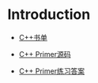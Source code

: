 # Introduction

* [C++书单](https://www.douban.com/doulist/46829387/)

* [C++ Primer源码](http://www.informit.com/store/c-plus-plus-primer-9780321714114)

* [C++ Primer练习答案](https://github.com/Mooophy/Cpp-Primer)

